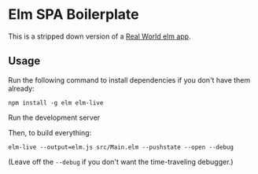 # Elm SPA Boilerplate

This is a stripped down version of a [Real World elm app](https://github.com/chrisUsick/elm-spa-example).

## Usage

Run the following command to install dependencies if you don't have them already:  

```
npm install -g elm elm-live
```

Run the development server

Then, to build everything:

```
elm-live --output=elm.js src/Main.elm --pushstate --open --debug
```

(Leave off the `--debug` if you don't want the time-traveling debugger.)


